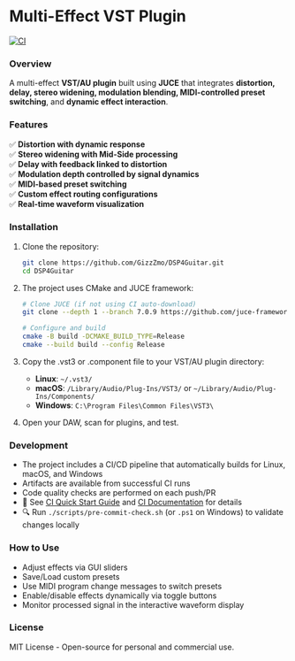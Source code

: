 # Multi-Effect VST Plugin

[![CI](https://github.com/GizzZmo/DSP4Guitar/actions/workflows/ci.yml/badge.svg)](https://github.com/GizzZmo/DSP4Guitar/actions/workflows/ci.yml)

### **Overview**
A multi-effect **VST/AU plugin** built using **JUCE** that integrates **distortion, delay, stereo widening, modulation blending, MIDI-controlled preset switching**, and **dynamic effect interaction**.

### **Features**
✅ **Distortion with dynamic response**  
✅ **Stereo widening with Mid-Side processing**  
✅ **Delay with feedback linked to distortion**  
✅ **Modulation depth controlled by signal dynamics**  
✅ **MIDI-based preset switching**  
✅ **Custom effect routing configurations**  
✅ **Real-time waveform visualization**  

### **Installation**
1. Clone the repository:
   ```sh
   git clone https://github.com/GizzZmo/DSP4Guitar.git
   cd DSP4Guitar
   ```

2. The project uses CMake and JUCE framework:
   ```sh
   # Clone JUCE (if not using CI auto-download)
   git clone --depth 1 --branch 7.0.9 https://github.com/juce-framework/JUCE.git
   
   # Configure and build
   cmake -B build -DCMAKE_BUILD_TYPE=Release
   cmake --build build --config Release
   ```

3. Copy the .vst3 or .component file to your VST/AU plugin directory:
   - **Linux**: `~/.vst3/`
   - **macOS**: `/Library/Audio/Plug-Ins/VST3/` or `~/Library/Audio/Plug-Ins/Components/`
   - **Windows**: `C:\Program Files\Common Files\VST3\`

4. Open your DAW, scan for plugins, and test.

### **Development**
- The project includes a CI/CD pipeline that automatically builds for Linux, macOS, and Windows
- Artifacts are available from successful CI runs
- Code quality checks are performed on each push/PR
- 📖 See [CI Quick Start Guide](.github/CI_QUICKSTART.md) and [CI Documentation](.github/CI_DOCUMENTATION.md) for details
- 🔍 Run `./scripts/pre-commit-check.sh` (or `.ps1` on Windows) to validate changes locally

### **How to Use**
- Adjust effects via GUI sliders
- Save/Load custom presets
- Use MIDI program change messages to switch presets
- Enable/disable effects dynamically via toggle buttons
- Monitor processed signal in the interactive waveform display

### **License**
MIT License - Open-source for personal and commercial use.
